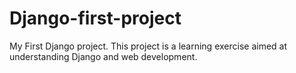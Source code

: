 # Django-first-project
My First Django project. This project is a learning exercise aimed at understanding Django and web development.
